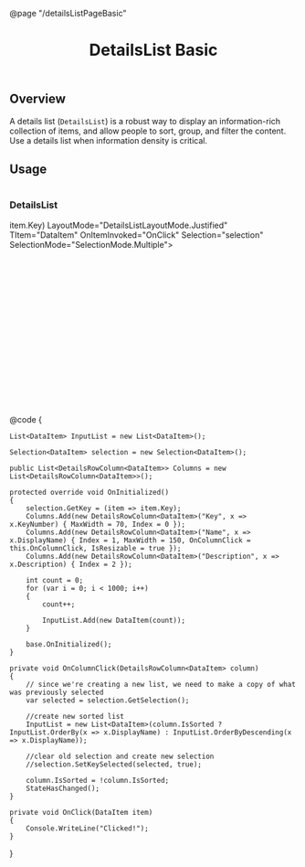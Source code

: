 ﻿@page "/detailsListPageBasic"
<header class="root">
    <h1 class="title">DetailsList Basic</h1>
</header>
<div class="section" style="transition-delay: 0s;">
    <div id="overview" tabindex="-1">
        <h2 class="subHeading hiddenContent">Overview</h2>
    </div>
    <div class="content">
        <div class="ms-Markdown">
            <p>
                A details list (<code>DetailsList</code>) is a robust way to display an information-rich collection of items, and allow people to sort, group, and filter the content. Use a details list when information density is critical.
            </p>
        </div>
    </div>
</div>
<div class="section" style="transition-delay: 0s;">
    <div id="overview" tabindex="-1">
        <h2 class="subHeading">Usage</h2>
    </div>
    <div>
        <div class="subSection">
            <Demo MetadataPath="DetailsListPageBasic" Key="0" Header="Basic DetailsList">
                <div data-is-scrollable="true" style="height:400px;overflow-y:auto;">
                        <h3>DetailsList</h3>
                        <DetailsList ItemsSource="InputList"
                                     Columns="Columns"
                                     GetKey=@(item=>item.Key)
                                     LayoutMode="DetailsListLayoutMode.Justified"
                                     TItem="DataItem"
                                     OnItemInvoked="OnClick"
                                     Selection="selection"
                                     SelectionMode="SelectionMode.Multiple">
                        </DetailsList>
                </div>
            </Demo>
        </div>
    </div>
</div>
@code {

    List<DataItem> InputList = new List<DataItem>();

    Selection<DataItem> selection = new Selection<DataItem>();

    public List<DetailsRowColumn<DataItem>> Columns = new List<DetailsRowColumn<DataItem>>();

    protected override void OnInitialized()
    {
        selection.GetKey = (item => item.Key);
        Columns.Add(new DetailsRowColumn<DataItem>("Key", x => x.KeyNumber) { MaxWidth = 70, Index = 0 });
        Columns.Add(new DetailsRowColumn<DataItem>("Name", x => x.DisplayName) { Index = 1, MaxWidth = 150, OnColumnClick = this.OnColumnClick, IsResizable = true });
        Columns.Add(new DetailsRowColumn<DataItem>("Description", x => x.Description) { Index = 2 });

        int count = 0;
        for (var i = 0; i < 1000; i++)
        {
            count++;

            InputList.Add(new DataItem(count));
        }

        base.OnInitialized();
    }

    private void OnColumnClick(DetailsRowColumn<DataItem> column)
    {
        // since we're creating a new list, we need to make a copy of what was previously selected
        var selected = selection.GetSelection();

        //create new sorted list
        InputList = new List<DataItem>(column.IsSorted ? InputList.OrderBy(x => x.DisplayName) : InputList.OrderByDescending(x => x.DisplayName));

        //clear old selection and create new selection
        //selection.SetKeySelected(selected, true);

        column.IsSorted = !column.IsSorted;
        StateHasChanged();
    }

    private void OnClick(DataItem item)
    {
        Console.WriteLine("Clicked!");
    }
}
